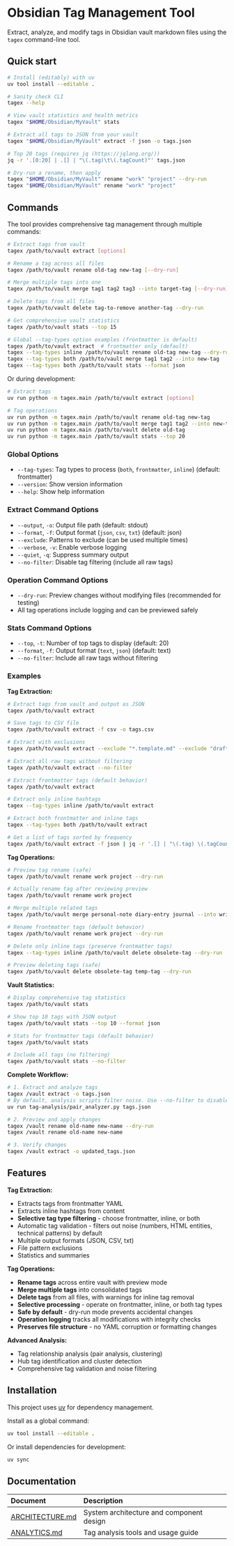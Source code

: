 # Obsidian Tag Management Tool

Extract, analyze, and modify tags in Obsidian vault markdown files using the `tagex` command-line tool.


## Quick start

```bash
# Install (editably) with uv
uv tool install --editable .

# Sanity check CLI
tagex --help

# View vault statistics and health metrics
tagex "$HOME/Obsidian/MyVault" stats

# Extract all tags to JSON from your vault
tagex "$HOME/Obsidian/MyVault" extract -f json -o tags.json

# Top 20 tags (requires jq (https://jqlang.org/))
jq -r '.[0:20] | .[] | "\(.tag)\t\(.tagCount)"' tags.json

# Dry-run a rename, then apply
tagex "$HOME/Obsidian/MyVault" rename "work" "project" --dry-run
tagex "$HOME/Obsidian/MyVault" rename "work" "project"
```

## Commands

The tool provides comprehensive tag management through multiple commands:

```bash
# Extract tags from vault
tagex /path/to/vault extract [options]

# Rename a tag across all files
tagex /path/to/vault rename old-tag new-tag [--dry-run]

# Merge multiple tags into one
tagex /path/to/vault merge tag1 tag2 tag3 --into target-tag [--dry-run]

# Delete tags from all files
tagex /path/to/vault delete tag-to-remove another-tag --dry-run

# Get comprehensive vault statistics
tagex /path/to/vault stats --top 15

# Global --tag-types option examples (frontmatter is default)
tagex /path/to/vault extract  # frontmatter only (default)
tagex --tag-types inline /path/to/vault rename old-tag new-tag --dry-run
tagex --tag-types both /path/to/vault merge tag1 tag2 --into new-tag
tagex --tag-types both /path/to/vault stats --format json
```

Or during development:
```bash
# Extract tags
uv run python -m tagex.main /path/to/vault extract [options]

# Tag operations
uv run python -m tagex.main /path/to/vault rename old-tag new-tag
uv run python -m tagex.main /path/to/vault merge tag1 tag2 --into new-tag
uv run python -m tagex.main /path/to/vault delete old-tag
uv run python -m tagex.main /path/to/vault stats --top 20
```

### Global Options

- `--tag-types`: Tag types to process (`both`, `frontmatter`, `inline`) (default: frontmatter)
- `--version`: Show version information
- `--help`: Show help information

### Extract Command Options

- `--output`, `-o`: Output file path (default: stdout)
- `--format`, `-f`: Output format (`json`, `csv`, `txt`) (default: json)
- `--exclude`: Patterns to exclude (can be used multiple times)
- `--verbose`, `-v`: Enable verbose logging
- `--quiet`, `-q`: Suppress summary output
- `--no-filter`: Disable tag filtering (include all raw tags)

### Operation Command Options

- `--dry-run`: Preview changes without modifying files (recommended for testing)
- All tag operations include logging and can be previewed safely

### Stats Command Options

- `--top`, `-t`: Number of top tags to display (default: 20)
- `--format`, `-f`: Output format (`text`, `json`) (default: text)
- `--no-filter`: Include all raw tags without filtering

### Examples

**Tag Extraction:**
```bash
# Extract tags from vault and output as JSON
tagex /path/to/vault extract

# Save tags to CSV file
tagex /path/to/vault extract -f csv -o tags.csv

# Extract with exclusions
tagex /path/to/vault extract --exclude "*.template.md" --exclude "drafts/*"

# Extract all raw tags without filtering
tagex /path/to/vault extract --no-filter

# Extract frontmatter tags (default behavior)
tagex /path/to/vault extract

# Extract only inline hashtags
tagex --tag-types inline /path/to/vault extract

# Extract both frontmatter and inline tags
tagex --tag-types both /path/to/vault extract

# Get a list of tags sorted by frequency
tagex /path/to/vault extract -f json | jq -r '.[] | "\(.tag) \(.tagCount)"'
```

**Tag Operations:**
```bash
# Preview tag rename (safe)
tagex /path/to/vault rename work project --dry-run

# Actually rename tag after reviewing preview
tagex /path/to/vault rename work project

# Merge multiple related tags
tagex /path/to/vault merge personal-note diary-entry journal --into writing

# Rename frontmatter tags (default behavior)
tagex /path/to/vault rename work project --dry-run

# Delete only inline tags (preserve frontmatter tags)
tagex --tag-types inline /path/to/vault delete obsolete-tag --dry-run

# Preview deleting tags (safe)
tagex /path/to/vault delete obsolete-tag temp-tag --dry-run
```

**Vault Statistics:**

```bash
# Display comprehensive tag statistics
tagex /path/to/vault stats

# Show top 10 tags with JSON output
tagex /path/to/vault stats --top 10 --format json

# Stats for frontmatter tags (default behavior)
tagex /path/to/vault stats

# Include all tags (no filtering)
tagex /path/to/vault stats --no-filter
```

**Complete Workflow:**
```bash
# 1. Extract and analyze tags
tagex /vault extract -o tags.json
# By default, analysis scripts filter noise. Use --no-filter to disable.
uv run tag-analysis/pair_analyzer.py tags.json

# 2. Preview and apply changes
tagex /vault rename old-name new-name --dry-run
tagex /vault rename old-name new-name

# 3. Verify changes
tagex /vault extract -o updated_tags.json
```

## Features

**Tag Extraction:**

- Extracts tags from frontmatter YAML
- Extracts inline hashtags from content
- **Selective tag type filtering** - choose frontmatter, inline, or both
- Automatic tag validation - filters out noise (numbers, HTML entities, technical patterns) by default
- Multiple output formats (JSON, CSV, txt)
- File pattern exclusions
- Statistics and summaries

**Tag Operations:**

- **Rename tags** across entire vault with preview mode
- **Merge multiple tags** into consolidated tags
- **Delete tags** from all files, with warnings for inline tag removal
- **Selective processing** - operate on frontmatter, inline, or both tag types
- **Safe by default** - dry-run mode prevents accidental changes
- **Operation logging** tracks all modifications with integrity checks
- **Preserves file structure** - no YAML corruption or formatting changes

**Advanced Analysis:**

- Tag relationship analysis (pair analysis, clustering)
- Hub tag identification and cluster detection
- Comprehensive tag validation and noise filtering

## Installation

This project uses [uv](https://docs.astral.sh/uv/) for dependency management.

Install as a global command:
```bash
uv tool install --editable .
```

Or install dependencies for development:
```bash
uv sync
```


## Documentation

| Document | Description |
| :----------|:-------------|
| [ARCHITECTURE.md](doc/ARCHITECTURE.md) | System architecture and component design |
| [ANALYTICS.md](doc/ANALYTICS.md) | Tag analysis tools and usage guide |

